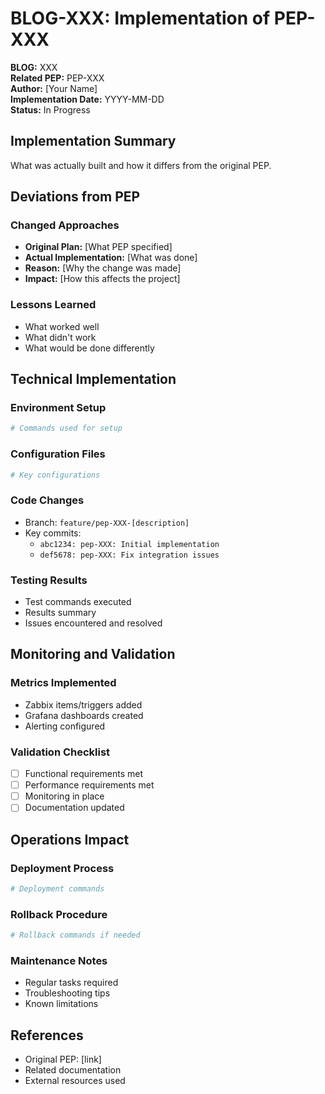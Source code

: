 # BLOG-XXX: Implementation of PEP-XXX

**BLOG:** XXX  
**Related PEP:** PEP-XXX  
**Author:** [Your Name]  
**Implementation Date:** YYYY-MM-DD  
**Status:** In Progress  

## Implementation Summary

What was actually built and how it differs from the original PEP.

## Deviations from PEP

### Changed Approaches

- **Original Plan:** [What PEP specified]
- **Actual Implementation:** [What was done]
- **Reason:** [Why the change was made]
- **Impact:** [How this affects the project]

### Lessons Learned

- What worked well
- What didn't work
- What would be done differently

## Technical Implementation

### Environment Setup

```bash
# Commands used for setup
```

### Configuration Files

```yaml
# Key configurations
```

### Code Changes

- Branch: `feature/pep-XXX-[description]`
- Key commits:
  - `abc1234: pep-XXX: Initial implementation`
  - `def5678: pep-XXX: Fix integration issues`

### Testing Results

- Test commands executed
- Results summary
- Issues encountered and resolved

## Monitoring and Validation

### Metrics Implemented

- Zabbix items/triggers added
- Grafana dashboards created
- Alerting configured

### Validation Checklist

- [ ] Functional requirements met
- [ ] Performance requirements met
- [ ] Monitoring in place
- [ ] Documentation updated

## Operations Impact

### Deployment Process

```bash
# Deployment commands
```

### Rollback Procedure

```bash
# Rollback commands if needed
```

### Maintenance Notes

- Regular tasks required
- Troubleshooting tips
- Known limitations

## References

- Original PEP: [link]
- Related documentation
- External resources used
